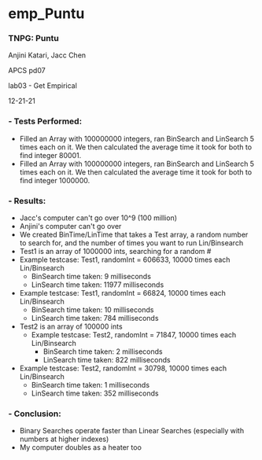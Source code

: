 # emp_Puntu 

### TNPG: Puntu   
  Anjini Katari, Jacc Chen
  
  APCS pd07 
  
  lab03 - Get Empirical 
  
  12-21-21
### - Tests Performed: 
- Filled an Array with 100000000 integers, ran BinSearch and LinSearch 5 times each on it. We then calculated the average time it took for both to find integer 80001.
- Filled an Array with 100000000 integers, ran BinSearch and LinSearch 5 times each on it. We then calculated the average time it took for both to find integer 1000000.
### - Results:
- Jacc's computer can't go over 10^9 (100 million)
- Anjini's computer can't go over 
- We created BinTime/LinTime that takes a Test array, a random number to search for, and the number of times you want to run Lin/Binsearch
- Test1 is an array of 1000000 ints, searching for a random #
- Example testcase: Test1, randomInt = 606633, 10000 times each Lin/Binsearch 
    - BinSearch time taken: 9 milliseconds
    - LinSearch time taken: 11977 milliseconds
- Example testcase: Test1, randomInt = 66824, 10000 times each Lin/Binsearch 
    - BinSearch time taken: 10 milliseconds
    - LinSearch time taken: 784 milliseconds
- Test2 is an array of 100000 ints 
  - Example testcase: Test2, randomInt = 71847, 10000 times each Lin/Binsearch 
    - BinSearch time taken: 2 milliseconds
    - LinSearch time taken: 822 milliseconds
- Example testcase: Test2, randomInt = 30798, 10000 times each Lin/Binsearch 
    - BinSearch time taken: 1 milliseconds
    - LinSearch time taken: 352 milliseconds

### - Conclusion:
- Binary Searches operate faster than Linear Searches (especially with numbers at higher indexes)
- My computer doubles as a heater too 

